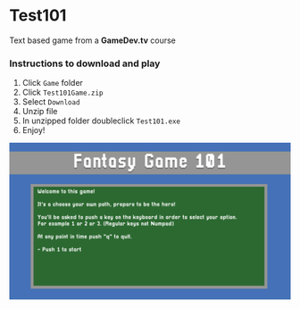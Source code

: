 # Test101

Text based game from a **GameDev.tv** course

### Instructions to download and play

1. Click `Game` folder
2. Click `Test101Game.zip`
3. Select `Download`
4. Unzip file
5. In unzipped folder doubleclick `Test101.exe`
6. Enjoy!

![MenuImage](Demo/MenuImage.PNG)
